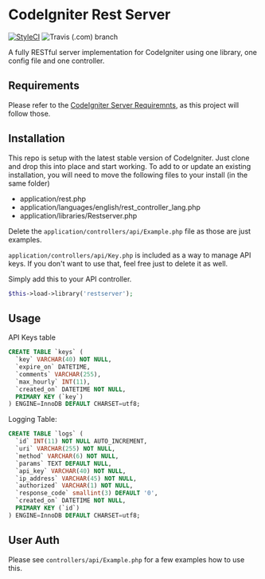 # CodeIgniter Rest Server

[![StyleCI](https://github.styleci.io/repos/230589/shield?branch=development)](https://github.styleci.io/repos/230589) ![Travis (.com) branch](https://img.shields.io/travis/com/chriskacerguis/codeigniter-restserver/development.svg?style=flat-square)

A fully RESTful server implementation for CodeIgniter using one library, one config file and one controller.

## Requirements

Please refer to the [CodeIgniter Server Requiremnts](https://www.codeigniter.com/user_guide/general/requirements.html), as this project will follow those.

## Installation

This repo is setup with the latest stable version of CodeIgniter.  Just clone and drop this into place and start working.  To add to or update an existing installation, you will need to move the following files to your install (in the same folder)

- application/rest.php
- application/languages/english/rest_controller_lang.php
- application/libraries/Restserver.php

Delete the `application/controllers/api/Example.php` file as those are just examples.

`application/controllers/api/Key.php` is included as a way to manage API keys.  If you don't want to use that, feel free just to delete it as well.

Simply add this to your API controller.

```php
$this->load->library('restserver');
```

## Usage

API Keys table

```sql
CREATE TABLE `keys` (
  `key` VARCHAR(40) NOT NULL,
  `expire_on` DATETIME,
  `comments` VARCHAR(255),
  `max_hourly` INT(11),
  `created_on` DATETIME NOT NULL,
  PRIMARY KEY (`key`)
) ENGINE=InnoDB DEFAULT CHARSET=utf8;
```

Logging Table:

```sql
CREATE TABLE `logs` (
  `id` INT(11) NOT NULL AUTO_INCREMENT,
  `uri` VARCHAR(255) NOT NULL,
  `method` VARCHAR(6) NOT NULL,
  `params` TEXT DEFAULT NULL,
  `api_key` VARCHAR(40) NOT NULL,
  `ip_address` VARCHAR(45) NOT NULL,
  `authorized` VARCHAR(1) NOT NULL,
  `response_code` smallint(3) DEFAULT '0',
  `created_on` DATETIME NOT NULL,
  PRIMARY KEY (`id`)
) ENGINE=InnoDB DEFAULT CHARSET=utf8;
```

## User Auth

Please see `controllers/api/Example.php` for a few examples how to use this.

